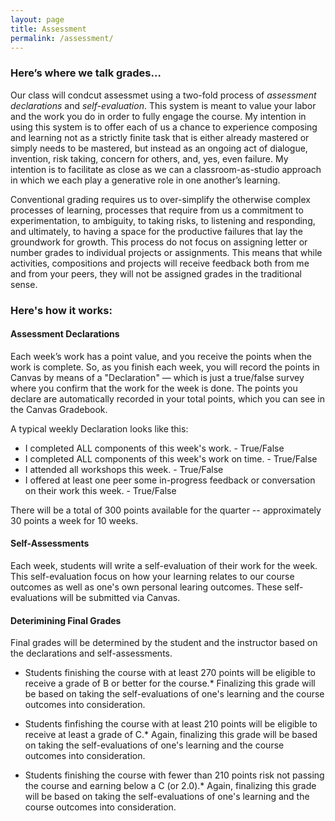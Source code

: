 ```yaml
---
layout: page
title: Assessment
permalink: /assessment/ 
---
```


### Here’s where we talk grades…

Our class will condcut assessmet using a two-fold process of *assessment declarations* and *self-evaluation*. This system is meant to value your labor and the work you do in order to fully engage the course. My intention in using this system is to offer each of us a chance to experience composing and learning not as a strictly finite task that is either already mastered or simply needs to be mastered, but instead as an ongoing act of dialogue, invention, risk taking, concern for others, and, yes, even failure. My intention is to facilitate as close as we can a classroom-as-studio approach in which we each play a generative role in one another’s learning.

Conventional grading requires us to over-simplify the otherwise complex processes of learning, processes that require from us a commitment to experimentation, to ambiguity, to taking risks, to listening and responding, and ultimately, to having a space for the productive failures that lay the groundwork for growth. This process do not focus on assigning letter or number grades to individual projects or assignments. This means that while activities, compositions and projects will receive feedback both from me and from your peers, they will not be assigned grades in the traditional sense.

### Here's how it works:

#### Assessment Declarations

Each week’s work has a point value, and you receive the points when the work is complete. So, as you finish each week, you will record the points in Canvas by means of a "Declaration" — which is just a true/false survey where you confirm that the work for the week is done. The points you declare are automatically recorded in your total points, which you can see in the Canvas Gradebook.

A typical weekly Declaration looks like this:

* I completed ALL components of this week's work. - True/False 
* I completed ALL components of this week's work on time. - True/False 
* I attended all workshops this week. - True/False 
* I offered at least one peer some in-progress feedback or conversation on their work this week. - True/False

There will be a total of 300 points available for the quarter -- approximately 30 points a week for 10 weeks.

#### Self-Assessments

Each week, students will write a self-evaluation of their work for the week. This self-evaluation focus on how your learning relates to our course outcomes as well as one's own personal learing outcomes. These self-evaluations will be submitted via Canvas.

#### Deterimining Final Grades

Final grades will be determined by the student and the instructor based on the declarations and self-assessments. 

* Students finishing the course with at least 270 points will be eligible to receive a grade of B or better for the course.* Finalizing this grade will be based on taking the self-evaluations of one's learning and the course outcomes into consideration. 

* Students finfishing the course with at least 210 points will be eligible to receive at least a grade of C.* Again, finalizing this grade will be based on taking the self-evaluations of one's learning and the course outcomes into consideration. 

* Students finishing the course with fewer than 210 points risk not passing the course and earning below a C (or 2.0).* Again, finalizing this grade will be based on taking the self-evaluations of one's learning and the course outcomes into consideration. 
